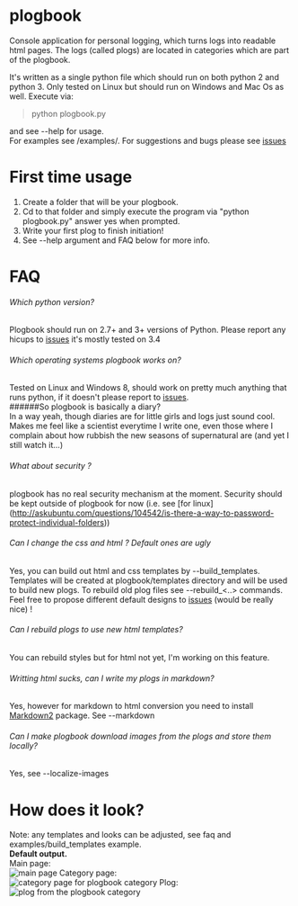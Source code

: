 plogbook
========

Console application for personal logging, which turns logs into readable html pages. The logs (called plogs) are located in categories which are part of the plogbook.

It's written as a single python file which should run on both python 2 and python 3. Only tested on Linux but should run on Windows and Mac Os as well.
Execute via: 
>python plogbook.py   

and see --help for usage.  
For examples see /examples/. For suggestions and bugs please see [issues](https://github.com/Granitas/plogbook/issues)

First time usage
===
1. Create a folder that will be your plogbook.
2. Cd to that folder and simply execute the program via "python plogbook.py" answer yes when prompted.
3. Write your first plog to finish initiation!
4. See --help argument and FAQ below for more info.

FAQ
===
###### Which python version?  
Plogbook should run on 2.7+ and 3+ versions of Python. Please report any hicups to [issues](https://github.com/Granitas/plogbook/issues) it's mostly tested on 3.4  
###### Which operating systems plogbook works on?  
Tested on Linux and Windows 8, should work on pretty much anything that runs python, if it doesn't please report to [issues](https://github.com/Granitas/plogbook/issues).  
######So plogbook is basically a diary?  
In a way yeah, though diaries are for little girls and logs just sound cool. Makes me feel like a scientist everytime I write one, even those where I complain about how rubbish the new seasons of supernatural are (and yet I still watch it...)
###### What about security ?  
plogbook has no real security mechanism at the moment. Security should be kept outside of plogbook for now (i.e. see [for linux] (http://askubuntu.com/questions/104542/is-there-a-way-to-password-protect-individual-folders))
###### Can I change the css and html ? Default ones are ugly    
Yes, you can build out html and css templates by --build_templates. Templates will be created at plogbook/templates directory and will be used to build new plogs. To rebuild old plog files see --rebuild_<..> commands. Feel free to propose different default designs to [issues](https://github.com/Granitas/plogbook/issues) (would be really nice) !   
###### Can I rebuild plogs to use new html templates?  
You can rebuild styles but for html not yet, I'm working on this feature.  
###### Writting html sucks, can I write my plogs in markdown?  
Yes, however for markdown to html conversion you need to install [Markdown2](https://github.com/trentm/python-markdown2) package.  See --markdown  
###### Can I make plogbook download images from the plogs and store them locally?  
Yes, see --localize-images  

How does it look?
===
Note: any templates and looks can be adjusted, see faq and examples/build_templates example.   
**Default output.**  
Main page:  
![main page](http://wstaw.org/m/2014/12/15/plasma-desktopBE2314.png)
Category page:  
![category page for plogbook category](http://wstaw.org/m/2014/12/15/plasma-desktopYv2314.png)
Plog:  
![plog from the plogbook category](http://wstaw.org/m/2014/12/15/plasma-desktopew2314.png)
